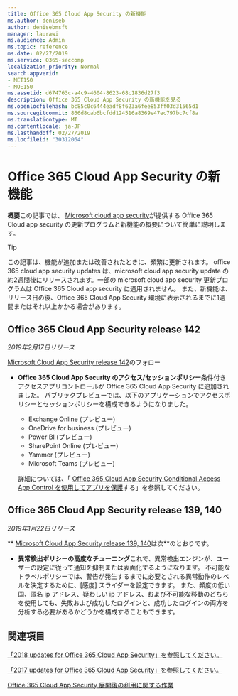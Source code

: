 ```yaml
---
title: Office 365 Cloud App Security の新機能
ms.author: deniseb
author: denisebmsft
manager: laurawi
ms.audience: Admin
ms.topic: reference
ms.date: 02/27/2019
ms.service: O365-seccomp
localization_priority: Normal
search.appverid:
- MET150
- MOE150
ms.assetid: d674763c-a4c9-4604-8623-68c1836d27f3
description: Office 365 Cloud App Security の新機能を見る
ms.openlocfilehash: bc85c0c6444eadf8f623a6fee853ff03d31565d1
ms.sourcegitcommit: 866d8cab6bcfdd124516a8369e47ec797bc7cf8a
ms.translationtype: MT
ms.contentlocale: ja-JP
ms.lasthandoff: 02/27/2019
ms.locfileid: "30312064"
---
```

# <a name="what-is-new-in-office-365-cloud-app-security"></a>Office 365 Cloud App Security の新機能

**概要**この記事では、 [Microsoft cloud app security](https://aka.ms/whatiscas)が提供する Office 365 Cloud app security の更新プログラムと新機能の概要について簡単に説明します。
  
> [!TIP]
> この記事は、機能が追加または改善されたときに、頻繁に更新されます。 office 365 cloud app security updates は、microsoft cloud app security update の約2週間後にリリースされます。一部の microsoft cloud app security 更新プログラムは Office 365 Cloud app security に適用されません。 また、新機能は、リリース日の後、Office 365 Cloud App Security 環境に表示されるまでに1週間またはそれ以上かかる場合があります。

## <a name="office-365-cloud-app-security-release-142"></a>Office 365 Cloud App Security release 142

*2019年2月17日リリース*

[Microsoft Cloud App Security release 142](https://docs.microsoft.com/en-us/cloud-app-security/release-notes#cloud-app-security-release-142)のフォロー

- **Office 365 Cloud App Security のアクセス/セッションポリシー**条件付きアクセスアプリコントロールが Office 365 Cloud App Security に追加されました。 パブリックプレビューでは、以下のアプリケーションでアクセスポリシーとセッションポリシーを構成できるようになりました。
    - Exchange Online (プレビュー)
    - OneDrive for business (プレビュー)
    - Power BI (プレビュー)
    - SharePoint Online (プレビュー)
    - Yammer (プレビュー)
    - Microsoft Teams (プレビュー)

    詳細については、「 [Office 365 Cloud App Security Conditional Access App Control を使用してアプリを保護](ocas-conditional-access-app-control.md)する」を参照してください。

## <a name="office-365-cloud-app-security-releases-139-140"></a>Office 365 Cloud App Security release 139, 140

*2019年1月22日リリース*

** [Microsoft Cloud App Security release 139, 140](https://docs.microsoft.com/cloud-app-security/release-notes#cloud-app-security-release-139-140)は次**のとおりです。

- **異常検出ポリシーの高度なチューニング**これで、異常検出エンジンが、ユーザーの設定に従って通知を抑制または表面化するようになります。 不可能なトラベルポリシーでは、警告が発生するまでに必要とされる異常動作のレベルを決定するために、[感度] スライダーを設定できます。 また、頻度の低い国、匿名 ip アドレス、疑わしい ip アドレス、および不可能な移動のどちらを使用しても、失敗および成功したログインと、成功したログインの両方を分析する必要があるかどうかを構成することもできます。 

## <a name="related-topics"></a>関連項目

[「2018 updates for Office 365 Cloud App Security」を参照してください。](new-in-office-365-cas-2018.md)

[「2017 updates for Office 365 Cloud App Security」を参照してください。](new-in-office-365-cas-2017.md)
    
[Office 365 Cloud App Security 展開後の利用に関する作業](utilization-activities-for-ocas.md)